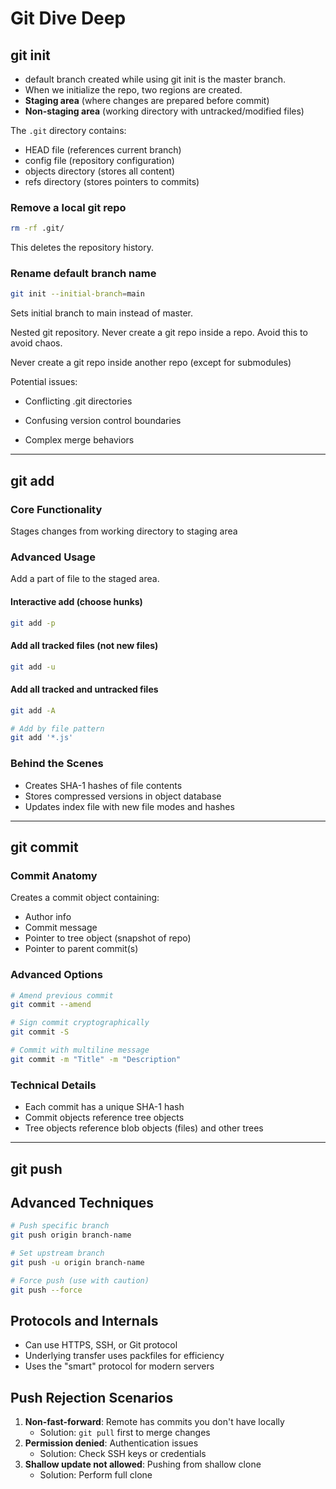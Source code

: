 # Git Dive Deep

## git init

- default branch created while using git init is the master branch.
- When we initialize the repo, two regions are created.
- **Staging area** (where changes are prepared before commit)
- **Non-staging area** (working directory with untracked/modified files)

The `.git` directory contains:

- HEAD file (references current branch)
- config file (repository configuration)
- objects directory (stores all content)
- refs directory (stores pointers to commits)

### Remove a local git repo

```bash
rm -rf .git/
```

This deletes the repository history.

### Rename default branch name

```bash
git init --initial-branch=main
```

Sets initial branch to main instead of master.

Nested git repository.
Never create a git repo inside a repo.
Avoid this to avoid chaos.

Never create a git repo inside another repo (except for submodules)

Potential issues:

- Conflicting .git directories

- Confusing version control boundaries

- Complex merge behaviors

---

## git add

### Core Functionality

Stages changes from working directory to staging area

### Advanced Usage

Add a part of file to the staged area.

#### Interactive add (choose hunks)

```bash
git add -p
```

#### Add all tracked files (not new files)

```bash
git add -u
```

#### Add all tracked and untracked files

```bash
git add -A
```

```bash
# Add by file pattern
git add '*.js'
```

### Behind the Scenes

- Creates SHA-1 hashes of file contents
- Stores compressed versions in object database
- Updates index file with new file modes and hashes

---

## git commit

### Commit Anatomy

Creates a commit object containing:

- Author info
- Commit message
- Pointer to tree object (snapshot of repo)
- Pointer to parent commit(s)

### Advanced Options

```bash
# Amend previous commit
git commit --amend

# Sign commit cryptographically
git commit -S

# Commit with multiline message
git commit -m "Title" -m "Description"
```

### Technical Details

- Each commit has a unique SHA-1 hash
- Commit objects reference tree objects
- Tree objects reference blob objects (files) and other trees

---

## git push

## Advanced Techniques

```bash
# Push specific branch
git push origin branch-name

# Set upstream branch
git push -u origin branch-name

# Force push (use with caution)
git push --force
```

## Protocols and Internals

- Can use HTTPS, SSH, or Git protocol
- Underlying transfer uses packfiles for efficiency
- Uses the "smart" protocol for modern servers

## Push Rejection Scenarios

1. **Non-fast-forward**: Remote has commits you don't have locally
   - Solution: `git pull` first to merge changes
2. **Permission denied**: Authentication issues
   - Solution: Check SSH keys or credentials
3. **Shallow update not allowed**: Pushing from shallow clone
   - Solution: Perform full clone
